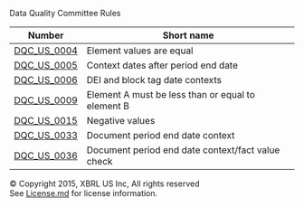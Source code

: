 Data Quality Committee Rules

| Number | Short name |
| ----- | ----- |
| [DQC_US_0004](https://github.com/susanyount-wf/dqc_us_rules/tree/release_1susan/docs/DQC_US_0004/DQC_0004.md) | Element values are equal |
|[DQC_US_0005](https://github.com/susanyount-wf/dqc_us_rules/blob/release_1susan/docs/DQC_US_0005/DQC_0005.md) | Context dates after period end date |
| [DQC_US_0006](https://github.com/susanyount-wf/dqc_us_rules/blob/release_1susan/docs/DQC_US_0006/DQC_0006.md) | DEI and block tag date contexts |
| [DQC_US_0009](https://github.com/susanyount-wf/dqc_us_rules/blob/release_1susan/docs/DQC_US_0009/DQC_0009.md) | Element A must be less than or equal to element B |
| [DQC_US_0015](https://github.com/susanyount-wf/dqc_us_rules/blob/release_1susan/docs/DQC_US_0015/DQC_0015.md) | Negative values |
| [DQC_US_0033](https://github.com/susanyount-wf/dqc_us_rules/blob/release_1susan/docs/DQC_US_0033/DQC_0033.md) | Document period end date context |
| [DQC_US_0036](https://github.com/susanyount-wf/dqc_us_rules/blob/release_1susan/docs/DQC_US_0036/DQC_0036.md) | Document period end date context/fact value check |


© Copyright 2015, XBRL US Inc, All rights reserved   
See [License.md](https://github.com/susanyount-wf/dqc_us_rules/blob/release_1susan/License.md) for license information.
